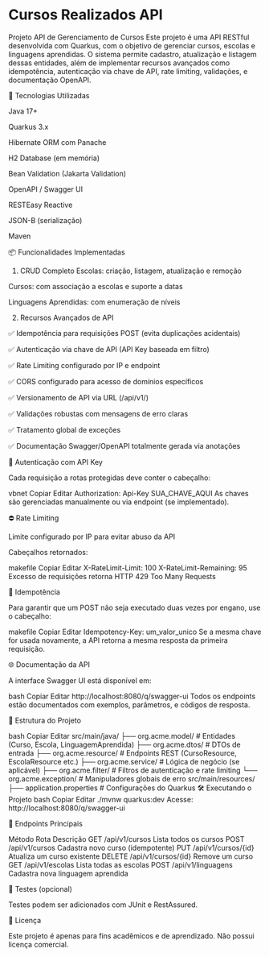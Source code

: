 
# Cursos Realizados API


Projeto API de Gerenciamento de Cursos
Este projeto é uma API RESTful desenvolvida com Quarkus, com o objetivo de gerenciar cursos, escolas e linguagens aprendidas. O sistema permite cadastro, atualização e listagem dessas entidades, além de implementar recursos avançados como idempotência, autenticação via chave de API, rate limiting, validações, e documentação OpenAPI.

🚀 Tecnologias Utilizadas

Java 17+

Quarkus 3.x

Hibernate ORM com Panache

H2 Database (em memória)

Bean Validation (Jakarta Validation)

OpenAPI / Swagger UI

RESTEasy Reactive

JSON-B (serialização)

Maven

📦 Funcionalidades Implementadas

1. CRUD Completo
   Escolas: criação, listagem, atualização e remoção

Cursos: com associação a escolas e suporte a datas

Linguagens Aprendidas: com enumeração de níveis


2. Recursos Avançados de API
   
✅ Idempotência para requisições POST (evita duplicações acidentais)

✅ Autenticação via chave de API (API Key baseada em filtro)

✅ Rate Limiting configurado por IP e endpoint

✅ CORS configurado para acesso de domínios específicos

✅ Versionamento de API via URL (/api/v1/)

✅ Validações robustas com mensagens de erro claras

✅ Tratamento global de exceções

✅ Documentação Swagger/OpenAPI totalmente gerada via anotações

🔑 Autenticação com API Key

Cada requisição a rotas protegidas deve conter o cabeçalho:

vbnet
Copiar
Editar
Authorization: Api-Key SUA_CHAVE_AQUI
As chaves são gerenciadas manualmente ou via endpoint (se implementado).

⛔ Rate Limiting

Limite configurado por IP para evitar abuso da API

Cabeçalhos retornados:

makefile
Copiar
Editar
X-RateLimit-Limit: 100
X-RateLimit-Remaining: 95
Excesso de requisições retorna HTTP 429 Too Many Requests

🔁 Idempotência

Para garantir que um POST não seja executado duas vezes por engano, use o cabeçalho:

makefile
Copiar
Editar
Idempotency-Key: um_valor_unico
Se a mesma chave for usada novamente, a API retorna a mesma resposta da primeira requisição.

🌐 Documentação da API

A interface Swagger UI está disponível em:

bash
Copiar
Editar
http://localhost:8080/q/swagger-ui
Todos os endpoints estão documentados com exemplos, parâmetros, e códigos de resposta.

📁 Estrutura do Projeto

bash
Copiar
Editar
src/main/java/
├── org.acme.model/           # Entidades (Curso, Escola, LinguagemAprendida)
├── org.acme.dtos/            # DTOs de entrada
├── org.acme.resource/        # Endpoints REST (CursoResource, EscolaResource etc.)
├── org.acme.service/         # Lógica de negócio (se aplicável)
├── org.acme.filter/          # Filtros de autenticação e rate limiting
└── org.acme.exception/       # Manipuladores globais de erro
src/main/resources/
├── application.properties    # Configurações do Quarkus
🛠️ Executando o Projeto
bash
Copiar
Editar
./mvnw quarkus:dev
Acesse: http://localhost:8080/q/swagger-ui

📌 Endpoints Principais

Método	Rota	Descrição
GET	/api/v1/cursos	Lista todos os cursos
POST	/api/v1/cursos	Cadastra novo curso (idempotente)
PUT	/api/v1/cursos/{id}	Atualiza um curso existente
DELETE	/api/v1/cursos/{id}	Remove um curso
GET	/api/v1/escolas	Lista todas as escolas
POST	/api/v1/linguagens	Cadastra nova linguagem aprendida

🧪 Testes (opcional)

Testes podem ser adicionados com JUnit e RestAssured.

📃 Licença

Este projeto é apenas para fins acadêmicos e de aprendizado. Não possui licença comercial.
